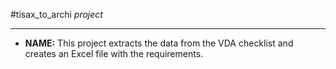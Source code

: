 #tisax_to_archi _project_

---
- **NAME:** This project extracts the data from the VDA checklist and creates 
an Excel file with the requirements.
